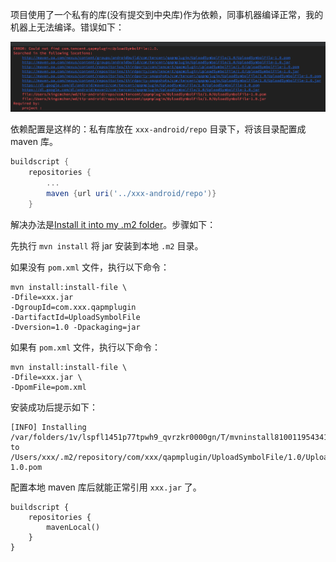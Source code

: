 
项目使用了一个私有的库(没有提交到中央库)作为依赖，同事机器编译正常，我的机器上无法编译。错误如下：

![](use-maven-local/maven-local.png)

依赖配置是这样的：私有库放在 `xxx-android/repo` 目录下，将该目录配置成 maven 库。

```groovy
buildscript {
    repositories {
        ...
        maven {url uri('../xxx-android/repo')}        
    }
```

解决办法是[Install it into my .m2 folder](https://www.eviltester.com/2017/10/maven-local-dependencies.html)。步骤如下：

先执行 `mvn install` 将 jar 安装到本地 `.m2` 目录。

如果没有 `pom.xml` 文件，执行以下命令：

```
mvn install:install-file \
-Dfile=xxx.jar
-DgroupId=com.xxx.qapmplugin
-DartifactId=UploadSymbolFile
-Dversion=1.0 -Dpackaging=jar
```

如果有 `pom.xml` 文件，执行以下命令：

```
mvn install:install-file \
-Dfile=xxx.jar \
-DpomFile=pom.xml
```

安装成功后提示如下：

```
[INFO] Installing /var/folders/1v/lspfl1451p77tpwh9_qvrzkr0000gn/T/mvninstall8100119543416056253.pom to /Users/xxx/.m2/repository/com/xxx/qapmplugin/UploadSymbolFile/1.0/UploadSymbolFile-1.0.pom
```

配置本地 maven 库后就能正常引用 `xxx.jar` 了。

```
buildscript {
    repositories {
        mavenLocal()
    }
}
```